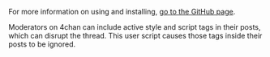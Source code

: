 For more information on using and installing, [go to the GitHub
page](http://macil.github.com/DiscordCounter/).

Moderators on 4chan can include active style and script tags in their
posts, which can disrupt the thread. This user script causes those
tags inside their posts to be ignored.
